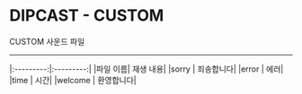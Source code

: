 # DIPCAST - CUSTOM

CUSTOM 사운드 파일 
***

|:---------:|:---------:|
|파일 이름| 재생 내용|
|sorry | 죄송합니다|
|error | 에러|
|time | 시간|
|welcome | 환영합니다|